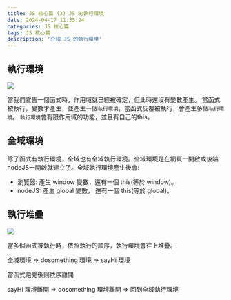 ```yaml
---
title: JS 核心篇 (3) JS 的執行環境
date: 2024-04-17 11:35:24
categories: JS 核心篇
tags: JS 核心篇
description: '介紹 JS 的執行環境'
---
```


## 執行環境

![](https://cdn-images-1.medium.com/max/1000/1*__mmZCynRMxNwsHfGStYYg.png)

當我們宣告一個函式時，作用域就已經被確定，但此時還沒有變數產生。
當函式被執行，變數才產生，並產生一個`執行環境`，當函式反覆被執行，會產生多個`執行環境`。
`執行環境`會有限作用域的功能，並且有自己的this。

## 全域環境

除了函式有執行環境，全域也有全域執行環境。全域環境是在網頁一開啟或後端nodeJS一開啟就建立了。全域執行環境產生後會:
- 瀏覽器: 產生 window 變數，還有一個 this(等於 window)。
- nodeJS: 產生 global 變數， 還有一個 this(等於 global)。

## 執行堆疊

![](https://cdn-images-1.medium.com/max/1000/1*MN5_XRqtujvxGd8odbvZ7g.png)

當多個函式被執行時，依照執行的順序，執行環境會往上堆疊。

全域環境 =>  dosomething 環境 => sayHi 環境

當函式跑完後則依序離開

sayHi 環境離開 => dosomething 環境離開 => 回到全域執行環境






